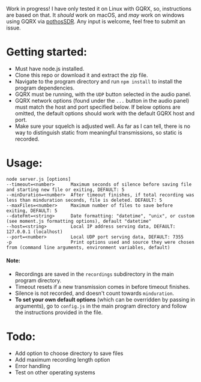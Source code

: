 Work in progress! I have only tested it on Linux with GQRX, so, instructions are based on that. It *should* work on macOS, and *may* work on windows using GQRX via [pothosSDR](https://github.com/pothosware/PothosSDR). Any input is welcome, feel free to submit an issue.

# Getting started:

- Must have node.js installed.
- Clone this repo or download it and extract the zip file.
- Navigate to the program directory and run `npm install` to install the program dependencies.
- GQRX must be running, with the `UDP` button selected in the audio panel.
- GQRX network options (found under the `...` button in the audio panel) must match the host and port specified below. If below options are omitted, the default options should work with the default GQRX host and port.
- Make sure your squelch is adjusted well. As far as I can tell, there is no way to distinguish static from meaningful transmissions, so static is recorded.

# Usage:

```
node server.js [options]
--timeout=<number>      Maximum seconds of silence before saving file and starting new file or exiting, DEFAULT: 5
--minDuration=<number>  After timeout finishes, if total recording was less than minduration seconds, file is deleted. DEFAULT: 5
--maxFiles=<number>     Maximum number of files to save before exiting, DEFAULT: 5
--dateFmt=<string>      Date formatting: "datetime", "unix", or custom (see moment.js formatting options), default "datetime"
--host=<string>         Local IP address serving data, DEFAULT: 127.0.0.1 (localhost)
--port=<number>         Local UDP port serving data, DEFAULT: 7355
-p                      Print options used and source they were chosen from (command line arguments, environment variables, default)
```
#### Note:
- Recordings are saved in the `recordings` subdirectory in the main program directory.
- Timeout resets if a new transmission comes in before timeout finishes.
- Silence is not recorded, and doesn't count towards `minduration`.
- **To set your own default options** (which can be overridden by passing in arguments), go to `config.js` in the main program directory and follow the instructions provided in the file.

# Todo:

- Add option to choose directory to save files
- Add maximum recording length option
- Error handling
- Test on other operating systems
